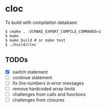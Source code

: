 # cloc

To build with compilation database:

```
$ cmake . -DCMAKE_EXPORT_COMPILE_COMMANDS=1
$ make
$ make build # or make test
$ ./build/cloc
```

## TODOs

- [x] switch statement
- [ ] continue statement
- [ ] fix line numbers in error messages
- [ ] remove hardcoded array limits
- [ ] challenges from calls and functions
- [ ] challenges from closures

